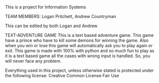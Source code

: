 This is a project for Information Systems

TEAM MEMBERS: Logan Pritchett, Andrew Countryman

This can be edited by both Logan and Andrew

TEXT-ADVENTURE GAME
This is a text based adventure game. This game have a prince who have to kill some demons for winning the game. Also when you win or lose this game will automatically ask you to play again or exit. This game is made with 100% with python and so much fun to play as it is a text based game all the cases with wrong input is handled. So, you will never face any problem.

Everything used in this project, unless otherwise stated is protected under the following license:
Creative Common License
Fair Use
